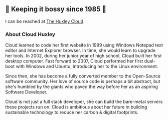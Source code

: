 ## 🧚 Keeping it bossy since 1985 🤖
I can be reached at [The Huxley Cloud](https://huxley.cloud/).

### About Cloud Huxley
Cloud learned to code her first website in 1999 using Windows Notepad text editor and Internet Explorer browser. In time, she would learn to upgrade her tools. In 2002, during her junior year of high school, Cloud built her first desktop computer. Fast forward to 2007, Cloud performed her first dual-boot with Windows and Ubuntu, introducing her to the Linux environment.

Since then, she has become a fully converted member to the Open-Source software community. Her love of source code is perhaps a bit abstract, but she's humbled by the giants who paved the way before her as an aspiring Software Developer.

Cloud is not just a full stack developer, she can build the bare-metal servers these projects run on. Cloud is ambitious about her future in building sustainable technology to reduce her carbon & digital footprints.


<!--
**hvxley/hvxley** is a ✨ _special_ ✨ repository because its `README.md` (this file) appears on your GitHub profile.

Here are some ideas to get you started:

- 🔭 I’m currently working on ...
- 🌱 I’m currently learning ...
- 👯 I’m looking to collaborate on ...
- 🤔 I’m looking for help with ...
- 💬 Ask me about ...
- 📫 How to reach me: ...
- 😄 Pronouns: ...
- ⚡ Fun fact: ...
-->
